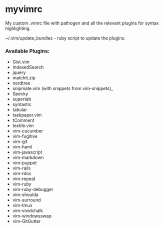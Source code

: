 myvimrc
=======

My custom .vimrc file with pathogen and all the relevant plugins for syntax highlighting.

~/.vim/update_bundles - ruby script to update the plugins.

### Available Plugins:

*  Gist.vim
*  IndexedSearch
*  jquery
*  matchit.zip
*  nerdtree
*  snipmate.vim (with snippets from vim-snippets)_
*  Specky
*  supertab
*  syntastic
*  tabular
*  taskpaper.vim
*  tComment
*  textile.vim
*  vim-cucumber
*  vim-fugitive
*  vim-git
*  vim-haml
*  vim-javascript
*  vim-markdown
*  vim-puppet
*  vim-rails
*  vim-rdoc
*  vim-repeat
*  vim-ruby
*  vim-ruby-debugger
*  vim-shoulda
*  vim-surround
*  vim-tmux
*  vim-vividchalk
*  vim-windowsswap
*  vim-GitGutter

